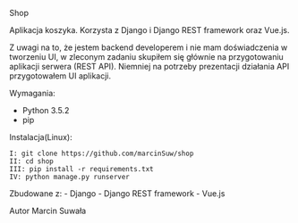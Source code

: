 Shop

Aplikacja koszyka. Korzysta z
Django i Django REST framework oraz Vue.js.

Z uwagi na to, że jestem backend developerem i nie mam doświadczenia w tworzeniu UI,
w zleconym zadaniu skupiłem się głównie na przygotowaniu aplikacji serwera (REST API).
Niemniej na potrzeby prezentacji działania API przygotowałem UI aplikacji.

Wymagania:

- Python 3.5.2
- pip

Instalacja(Linux):

	I: git clone https://github.com/marcinSuw/shop
	II: cd shop
	III: pip install -r requirements.txt
	IV: python manage.py runserver

Zbudowane z:
    - Django
    - Django REST framework
    - Vue.js

Autor
Marcin Suwała
